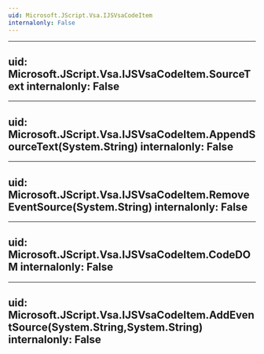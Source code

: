 ```yaml
---
uid: Microsoft.JScript.Vsa.IJSVsaCodeItem
internalonly: False
---
```


---
uid: Microsoft.JScript.Vsa.IJSVsaCodeItem.SourceText
internalonly: False
---

---
uid: Microsoft.JScript.Vsa.IJSVsaCodeItem.AppendSourceText(System.String)
internalonly: False
---

---
uid: Microsoft.JScript.Vsa.IJSVsaCodeItem.RemoveEventSource(System.String)
internalonly: False
---

---
uid: Microsoft.JScript.Vsa.IJSVsaCodeItem.CodeDOM
internalonly: False
---

---
uid: Microsoft.JScript.Vsa.IJSVsaCodeItem.AddEventSource(System.String,System.String)
internalonly: False
---
